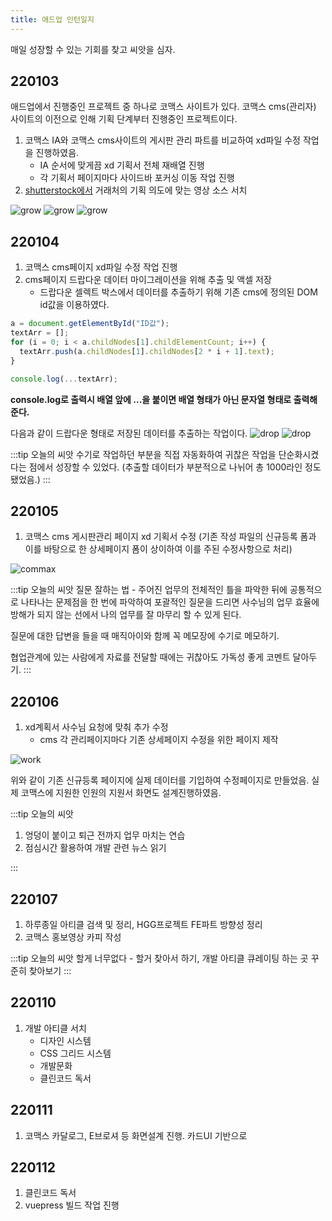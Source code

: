 ```yaml
---
title: 애드업 인턴일지
---
```


매일 성장할 수 있는 기회를 찾고 씨앗을 심자.

## 220103

애드업에서 진행중인 프로젝트 중 하나로 코맥스 사이트가 있다. 코맥스 cms(관리자) 사이트의 이전으로 인해 기획 단계부터 진행중인 프로젝트이다.

1. 코맥스 IA와 코맥스 cms사이트의 게시판 관리 파트를 비교하여 xd파일 수정 작업을 진행하였음.
   - IA 순서에 맞게끔 xd 기획서 전체 재배열 진행
   - 각 기획서 페이지마다 사이드바 포커싱 이동 작업 진행
2. [shutterstock에서](https://www.shutterstock.com/ko/explore/korea-stock-images-0814?kw=shutterstock&c3apidt=p67361398787&gclid=Cj0KCQiA_c-OBhDFARIsAIFg3exOJwj7iuXhlK0bzVqftdiKw4nXDo6VpJHzH2gAb7-v99gdFEyV9fwaAtC7EALw_wcB&gclsrc=aw.ds) 거래처의 기획 의도에 맞는 영상 소스 서치

![grow](../.vuepress/assets/grow/list1.png)
![grow](../.vuepress/assets/grow/list2.png)
![grow](../.vuepress/assets/grow/list3.png)

## 220104

1. 코맥스 cms페이지 xd파일 수정 작업 진행
2. cms페이지 드랍다운 데이터 마이그레이션을 위해 추출 및 액셀 저장
   - 드랍다운 셀렉트 박스에서 데이터를 추출하기 위해 기존 cms에 정의된 DOM id값을 이용하였다.

```js
a = document.getElementById("ID값");
textArr = [];
for (i = 0; i < a.childNodes[1].childElementCount; i++) {
  textArr.push(a.childNodes[1].childNodes[2 * i + 1].text);
}

console.log(...textArr);
```

**console.log로 출력시 배열 앞에 ...을 붙이면 배열 형태가 아닌 문자열 형태로 출력해준다.**

다음과 같이 드랍다운 형태로 저장된 데이터를 추출하는 작업이다.
![drop](../.vuepress/assets/grow/drop2.png)
![drop](../.vuepress/assets/grow/drop.png)

:::tip 오늘의 씨앗
수기로 작업하던 부분을 직접 자동화하여 귀찮은 작업을 단순화시켰다는 점에서 성장할 수 있었다. (추출할 데이터가 부분적으로 나뉘어 총 1000라인 정도 됐었음.)
:::

## 220105

1. 코맥스 cms 게시판관리 페이지 xd 기획서 수정 (기존 작성 파일의 신규등록 폼과 이를 바탕으로 한 상세페이지 폼이 상이하여 이를 주된 수정사항으로 처리)

![commax](../.vuepress/assets/grow/commax.png)

:::tip 오늘의 씨앗
질문 잘하는 법 - 주어진 업무의 전체적인 틀을 파악한 뒤에 공통적으로 나타나는 문제점을 한 번에 파악하여 포괄적인 질문을 드리면 사수님의 업무 효율에 방해가 되지 않는 선에서 나의 업무를 잘 마무리 할 수 있게 된다.

질문에 대한 답변을 들을 때 매직아이와 함께 꼭 메모장에 수기로 메모하기.

협업관계에 있는 사람에게 자료를 전달할 때에는 귀찮아도 가독성 좋게 코멘트 달아두기.
:::

## 220106

1. xd계획서 사수님 요청에 맞춰 추가 수정
   - cms 각 관리페이지마다 기존 상세페이지 수정을 위한 페이지 제작

![work](../.vuepress/assets/grow/0106cms.png)

위와 같이 기존 신규등록 페이지에 실제 데이터를 기입하여 수정페이지로 만들었음. 실제 코맥스에 지원한 인원의 지원서 화면도 설계진행하였음.

:::tip 오늘의 씨앗

1. 엉덩이 붙이고 퇴근 전까지 업무 마치는 연습
2. 점심시간 활용하여 개발 관련 뉴스 읽기

:::

## 220107

1. 하루종일 아티클 검색 및 정리, HGG프로젝트 FE파트 방향성 정리
2. 코맥스 홍보영상 카피 작성

:::tip 오늘의 씨앗
할게 너무없다 - 할거 찾아서 하기, 개발 아티클 큐레이팅 하는 곳 꾸준히 찾아보기
:::

## 220110

1. 개발 아티클 서치
   - 디자인 시스템
   - CSS 그리드 시스템
   - 개발문화
   - 클린코드 독서

## 220111

1. 코맥스 카달로그, E브로셔 등 화면설계 진행. 카드UI 기반으로

## 220112

1. 클린코드 독서
2. vuepress 빌드 작업 진행

